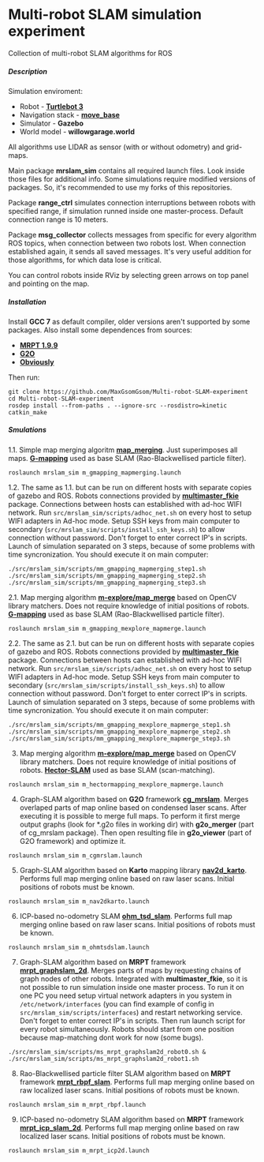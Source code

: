 # Multi-robot SLAM simulation experiment

Collection of multi-robot SLAM algorithms for ROS

##### Description
Simulation enviroment:
* Robot - [**Turtlebot 3**](https://github.com/ROBOTIS-GIT/turtlebot3)
* Navigation stack - [**move_base**](https://github.com/ros-planning/navigation)
* Simulator - **Gazebo**
* World model - **willowgarage.world**

All algorithms use LIDAR as sensor (with or without odometry) and grid-maps.

Main package **mrslam_sim** contains all required launch files. Look inside those files for additional info. 
Some simulations require modified versions of packages. So, it's recommended to use my forks of this repositories.

Package **range_ctrl** simulates connection interruptions between robots with specified range, if simulation runned inside one master-process. 
Default connection range is 10 meters.

Package **msg_collector** collects messages from specific for every algorithm ROS topics, when connection between two robots lost. 
When connection established again, it sends all saved messages. It's very useful addition for those algorithms, for which data lose is critical.

You can control robots inside RViz by selecting green arrows on top panel and pointing on the map.

##### Installation
Install **GCC 7** as default compiler, older versions aren't supported by some packages.
Also install some dependences from sources:
* [**MRPT 1.9.9**](https://github.com/MRPT/mrpt)
* [**G2O**](https://github.com/RainerKuemmerle/g2o)
* [**Obviously**](https://github.com/autonohm/obviously)

Then run:
```
git clone https://github.com/MaxGsomGsom/Multi-robot-SLAM-experiment
cd Multi-robot-SLAM-experiment
rosdep install --from-paths . --ignore-src --rosdistro=kinetic
catkin_make
```

##### Smulations
1.1. Simple map merging algoritm [**map_merging**](https://github.com/MaxGsomGsom/map_merging). Just superimposes all maps. 
[**G-mapping**](https://github.com/ros-perception/slam_gmapping) used as base SLAM (Rao-Blackwellised particle filter).
```
roslaunch mrslam_sim m_gmapping_mapmerging.launch
```

1.2. The same as 1.1. but can be run on different hosts with separate copies of gazebo and ROS. 
Robots connections provided by [**multimaster_fkie**](https://github.com/fkie/multimaster_fkie) package. 
Connections between hosts can established with ad-hoc WIFI network.
Run `src/mrslam_sim/scripts/adhoc_net.sh` on every host to setup WIFI adapters in Ad-hoc mode.
Setup SSH keys from main computer to secondary (`src/mrslam_sim/scripts/install_ssh_keys.sh`) to allow connection without password.
Don't forget to enter correct IP's in scripts.
Launch of simulation separated on 3 steps, because of some problems with time syncronization. You should execute it on main computer:
```
./src/mrslam_sim/scripts/mm_gmapping_mapmerging_step1.sh
./src/mrslam_sim/scripts/mm_gmapping_mapmerging_step2.sh
./src/mrslam_sim/scripts/mm_gmapping_mapmerging_step3.sh
```

2.1. Map merging algorithm [**m-explore/map_merge**](https://github.com/MaxGsomGsom/m-explore) based on OpenCV library matchers. 
Does not require knowledge of initial positions of robots. [**G-mapping**](https://github.com/ros-perception/slam_gmapping) used as base SLAM (Rao-Blackwellised particle filter).
```
roslaunch mrslam_sim m_gmapping_mexplore_mapmerge.launch
```

2.2. The same as 2.1. but can be run on different hosts with separate copies of gazebo and ROS. 
Robots connections provided by [**multimaster_fkie**](https://github.com/fkie/multimaster_fkie) package. 
Connections between hosts can established with ad-hoc WIFI network.
Run `src/mrslam_sim/scripts/adhoc_net.sh` on every host to setup WIFI adapters in Ad-hoc mode.
Setup SSH keys from main computer to secondary (`src/mrslam_sim/scripts/install_ssh_keys.sh`) to allow connection without password.
Don't forget to enter correct IP's in scripts.
Launch of simulation separated on 3 steps, because of some problems with time syncronization. You should execute it on main computer:
```
./src/mrslam_sim/scripts/mm_gmapping_mexplore_mapmerge_step1.sh
./src/mrslam_sim/scripts/mm_gmapping_mexplore_mapmerge_step2.sh
./src/mrslam_sim/scripts/mm_gmapping_mexplore_mapmerge_step3.sh
```

3. Map merging algorithm [**m-explore/map_merge**](https://github.com/MaxGsomGsom/m-explore) based on OpenCV library matchers. 
Does not require knowledge of initial positions of robots. [**Hector-SLAM**](https://github.com/tu-darmstadt-ros-pkg/hector_slam) used as base SLAM (scan-matching).
```
roslaunch mrslam_sim m_hectormapping_mexplore_mapmerge.launch
```

4. Graph-SLAM algorithm based on **G2O** framework [**cg_mrslam**](https://github.com/MaxGsomGsom/cg_mrslam). Merges overlaped parts of map online based on condensed laser scans. 
After executing it is possible to merge full maps. To perform it first merge output graphs (look for *.g2o files in working dir) with **g2o_merger** (part of cg_mrslam package). 
Then open resulting file in **g2o_viewer** (part of G2O framework) and optimize it.
```
roslaunch mrslam_sim m_cgmrslam.launch
```

5. Graph-SLAM algorithm based on **Karto** mapping library [**nav2d_karto**](https://github.com/MaxGsomGsom/navigation_2d). 
Performs full map merging online based on raw laser scans. Initial positions of robots must be known.
```
roslaunch mrslam_sim m_nav2dkarto.launch
```

6. ICP-based no-odometry SLAM [**ohm_tsd_slam**](https://github.com/MaxGsomGsom/ohm_tsd_slam). 
Performs full map merging online based on raw laser scans. Initial positions of robots must be known.
```
roslaunch mrslam_sim m_ohmtsdslam.launch
```

7. Graph-SLAM algorithm based on **MRPT** framework [**mrpt_graphslam_2d**](https://github.com/MaxGsomGsom/mrpt_slam). 
Merges parts of maps by requesting chains of graph nodes of other robots. 
Integrated with **multimaster_fkie**, so it is not possible to run simulation inside one master process.
To run it on one PC you need setup virtual network adapters in you system in `/etc/network/interfaces` 
(you can find example of config in `src/mrslam_sim/scripts/interfaces`) and restart networking service. Don't forget to enter correct IP's in scripts.
Then run launch script for every robot simultaneously. Robots should start from one position because map-matching dont work for now (some bugs).
```
./src/mrslam_sim/scripts/ms_mrpt_graphslam2d_robot0.sh & 
./src/mrslam_sim/scripts/ms_mrpt_graphslam2d_robot1.sh
```

8. Rao-Blackwellised particle filter SLAM algorithm based on **MRPT** framework [**mrpt_rbpf_slam**](https://github.com/MaxGsomGsom/mrpt_slam). 
Performs full map merging online based on raw localized laser scans. Initial positions of robots must be known.
```
roslaunch mrslam_sim m_mrpt_rbpf.launch
```

9. ICP-based no-odometry SLAM algorithm based on **MRPT** framework [**mrpt_icp_slam_2d**](https://github.com/MaxGsomGsom/mrpt_slam). 
Performs full map merging online based on raw localized laser scans. Initial positions of robots must be known.
```
roslaunch mrslam_sim m_mrpt_icp2d.launch
```
